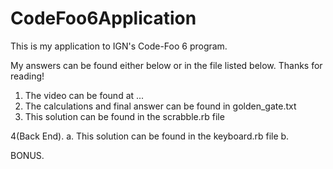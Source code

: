 # CodeFoo6Application

This is my application to IGN's Code-Foo 6 program.

My answers can be found either below or in the file listed below. Thanks for reading!

1. The video can be found at ... <br>
2. The calculations and final answer can be found in golden_gate.txt 
3. This solution can be found in the scrabble.rb file

4(Back End).
  a. This solution can be found in the keyboard.rb file
  b.
  
BONUS.




